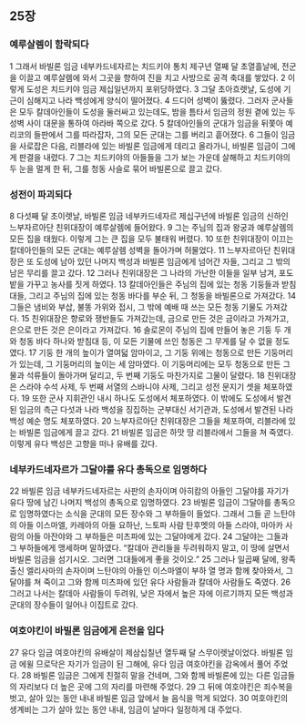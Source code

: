 ## 25장
### 예루살렘이 함락되다
1 그래서 바빌론 임금 네부카드네자르는 치드키야 통치 제구년 열째 달 초열흘날에, 전군을 이끌고 예루살렘에 와서 그곳을 향하여 진을 치고 사방으로 공격 축대를 쌓았다.
2 이렇게 도성은 치드키야 임금 제십일년까지 포위당하였다.
3 그달 초아흐렛날, 도성에 기근이 심해지고 나라 백성에게 양식이 떨어졌다.
4 드디어 성벽이 뚫렸다. 그러자 군사들은 모두 칼데아인들이 도성을 둘러싸고 있는데도, 밤을 틈타서 임금의 정원 곁에 있는 두 성벽 사이 대문을 통하여 아라바 쪽으로 갔다.
5 칼데아인들의 군대가 임금을 뒤쫓아 예리코의 들판에서 그를 따라잡자, 그의 모든 군대는 그를 버리고 흩어졌다.
6 그들이 임금을 사로잡은 다음, 리블라에 있는 바빌론 임금에게 데리고 올라가니, 바빌론 임금이 그에게 판결을 내렸다.
7 그는 치드키야의 아들들을 그가 보는 가운데 살해하고 치드키야의 두 눈을 멀게 한 뒤, 그를 청동 사슬로 묶어 바빌론으로 끌고 갔다.
### 성전이 파괴되다
8 다섯째 달 초이렛날, 바빌론 임금 네부카드네자르 제십구년에 바빌론 임금의 신하인 느부자르아단 친위대장이 예루살렘에 들어왔다.
9 그는 주님의 집과 왕궁과 예루살렘의 모든 집을 태웠다. 이렇게 그는 큰 집을 모두 불태워 버렸다.
10 또한 친위대장이 이끄는 칼데아인들의 모든 군대는 예루살렘 성벽을 돌아가며 허물었다.
11 느부자르아단 친위대장은 또 도성에 남아 있던 나머지 백성과 바빌론 임금에게 넘어간 자들, 그리고 그 밖의 남은 무리를 끌고 갔다.
12 그러나 친위대장은 그 나라의 가난한 이들을 일부 남겨, 포도밭을 가꾸고 농사를 짓게 하였다.
13 칼데아인들은 주님의 집에 있는 청동 기둥들과 받침대들, 그리고 주님의 집에 있는 청동 바다를 부순 뒤, 그 청동을 바빌론으로 가져갔다.
14 그들은 냄비와 부삽, 불똥 가위와 접시, 그 밖에 예배 때 쓰는 모든 청동 기물도 가져갔다.
15 친위대장은 향로와 쟁반들도 가져갔는데, 금으로 만든 것은 금이라고 가져가고, 은으로 만든 것은 은이라고 가져갔다.
16 솔로몬이 주님의 집에 만들어 놓은 기둥 두 개와 청동 바다 하나와 받침대 등, 이 모든 기물에 쓰인 청동은 그 무게를 달 수 없을 정도였다.
17 기둥 한 개의 높이가 열여덟 암마이고, 그 기둥 위에는 청동으로 만든 기둥머리가 있는데, 그 기둥머리의 높이는 세 암마였다. 이 기둥머리에는 모두 청동으로 만든 그물과 석류들이 돌아가며 달리고, 두 번째 기둥도 마찬가지로 그물이 달렸다.
18 친위대장은 스라야 수석 사제, 두 번째 서열의 스바니야 사제, 그리고 성전 문지기 셋을 체포하였다.
19 또한 군사 지휘관인 내시 하나도 도성에서 체포하였다. 이 밖에도 도성에서 발견된 임금의 측근 다섯과 나라 백성을 징집하는 군부대신 서기관과, 도성에서 발견된 나라 백성 예순 명도 체포하였다.
20 느부자르아단 친위대장은 그들을 체포하여, 리블라에 있는 바빌론 임금에게 끌고 갔다.
21 바빌론 임금은 하맛 땅 리블라에서 그들을 쳐 죽였다. 이렇게 유다 백성은 고향을 떠나 유배를 갔다.
### 네부카드네자르가 그달야를 유다 총독으로 임명하다
22 바빌론 임금 네부카드네자르는 사판의 손자이며 아히캄의 아들인 그달야를 자기가 유다 땅에 남긴 나머지 백성의 총독으로 임명하였다.
23 바빌론 임금이 그달야를 총독으로 임명하였다는 소식을 군대의 모든 장수와 그 부하들이 들었다. 그래서 그들 곧 느탄야의 아들 이스마엘, 카레아의 아들 요하난, 느토파 사람 탄후멧의 아들 스라야, 마아카 사람의 아들 아잔야와 그 부하들은 미츠파에 있는 그달야에게 갔다.
24 그달야는 그들과 그 부하들에게 맹세하며 말하였다. “칼데아 관리들을 두려워하지 말고, 이 땅에 살면서 바빌론 임금을 섬기시오. 그러면 그대들에게 좋을 것이오.”
25 그러나 일곱째 달에, 왕족 출신 엘리사마의 손자이며 느탄야의 아들인 이스마엘이 부하 열 명과 함께 찾아와서, 그달야를 쳐 죽이고 그와 함께 미츠파에 있던 유다 사람들과 칼데아 사람들도 죽였다.
26 그러고 나서는 칼데아 사람들이 두려워, 낮은 자에서 높은 자에 이르기까지 모든 백성과 군대의 장수들이 일어나 이집트로 갔다.
### 여호야킨이 바빌론 임금에게 은전을 입다
27 유다 임금 여호야킨의 유배살이 제삼십칠년 열두째 달 스무이렛날이었다. 바빌론 임금 에윌 므로닥은 자기가 임금이 된 그해에, 유다 임금 여호야킨을 감옥에서 풀어 주었다.
28 바빌론 임금은 그에게 친절히 말을 건네며, 그와 함께 바빌론에 있는 다른 임금들의 자리보다 더 높은 곳에 그의 자리를 마련해 주었다.
29 그 뒤에 여호야킨은 죄수복을 벗고, 살아 있는 동안 내내 바빌론 임금 앞에서 늘 음식을 먹게 되었다.
30 여호야킨의 생계비는 그가 살아 있는 동안 내내, 임금이 날마다 일정하게 대 주었다.
